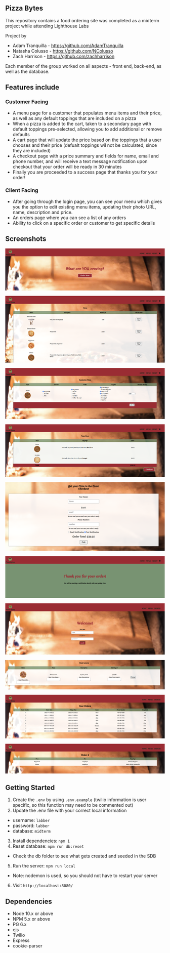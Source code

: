 ## Pizza Bytes

This repository contains a food ordering site was completed as a midterm project while attending Lighthouse Labs

Project by

- Adam Tranquilla - https://github.com/AdamTranquilla
- Natasha Colusso - https://github.com/NColusso
- Zach Harrison - https://github.com/zachharrison

Each member of the group worked on all aspects - front end, back-end, as well as the database.

## Features include

### Customer Facing

- A menu page for a customer that populates menu items and their price, as well as any default toppings that are included on a pizza
- When a pizza is added to the cart, taken to a secondary page with default toppings pre-selected, allowing you to add additional or remove defaults
- A cart page that will update the price based on the toppings that a user chooses and their price (defualt toppings wil not be calculated, since they are included)
- A checkout page with a price summary and fields for name, email and phone number, and will receive a text message notification upon checkout that your order will be ready in 30 minutes
- Finally you are proceeded to a success page that thanks you for your order!

### Client Facing

- After going through the login page, you can see your menu which gives you the option to edit existing menu items, updating their photo URL, name, description and price.
- An orders page where you can see a list of any orders
- Ability to click on a specific order or customer to get specific details

## Screenshots

!["Screenshot of home page"](https://github.com/AdamTranquilla/Food-Pick-up-Ordering/blob/master/public/img/home-page.png?raw=true)

!["Screenshot of menu page"](https://github.com/AdamTranquilla/Food-Pick-up-Ordering/blob/master/public/img/menu-page.png?raw=true)

!["Screenshot of the edit page"](https://github.com/AdamTranquilla/Food-Pick-up-Ordering/blob/master/public/img/edit-page.png?raw=true)

!["Screenshot of the cart page"](https://github.com/AdamTranquilla/Food-Pick-up-Ordering/blob/master/public/img/cart-page.png?raw=true)

!["Screenshot of the checkout page"](https://github.com/AdamTranquilla/Food-Pick-up-Ordering/blob/master/public/img/checkout-page.png?raw=true)

!["Screenshot of checked out page"](https://github.com/AdamTranquilla/Food-Pick-up-Ordering/blob/master/public/img/tyvm-page.png?raw=true)

!["Screenshot of restaurant login page"](https://github.com/AdamTranquilla/Food-Pick-up-Ordering/blob/master/public/img/rest-login-page2.png?raw=true)

!["Screenshot of menu editor page"](https://github.com/AdamTranquilla/Food-Pick-up-Ordering/blob/master/public/img/rest-menu-item-edit.png?raw=true)

!["Screenshot of all orders page"](https://github.com/AdamTranquilla/Food-Pick-up-Ordering/blob/master/public/img/rest-orders-page.png?raw=true)

!["Screenshot of an order page"](https://github.com/AdamTranquilla/Food-Pick-up-Ordering/blob/master/public/img/rest-single-order.png?raw=true)

## Getting Started

1. Create the `.env` by using `.env.example` (twilio information is user specific, so this function may need to be commented out)
2. Update the .env file with your correct local information

- username: `labber`
- password: `labber`
- database: `midterm`

3. Install dependencies: `npm i`
4. Reset database: `npm run db:reset`

- Check the db folder to see what gets created and seeded in the SDB

5. Run the server: `npm run local`

- Note: nodemon is used, so you should not have to restart your server

6. Visit `http://localhost:8080/`

## Dependencies

- Node 10.x or above
- NPM 5.x or above
- PG 6.x
- ejs
- Twilio
- Express
- cookie-parser
